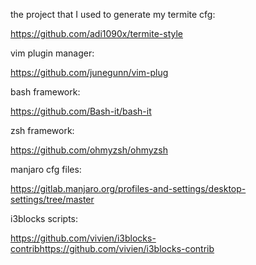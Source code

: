 the project that I used to generate my termite cfg:

https://github.com/adi1090x/termite-style

vim plugin manager:

https://github.com/junegunn/vim-plug 

bash framework:

https://github.com/Bash-it/bash-it

zsh framework:

https://github.com/ohmyzsh/ohmyzsh

manjaro cfg files:

https://gitlab.manjaro.org/profiles-and-settings/desktop-settings/tree/master

i3blocks scripts:

https://github.com/vivien/i3blocks-contribhttps://github.com/vivien/i3blocks-contrib